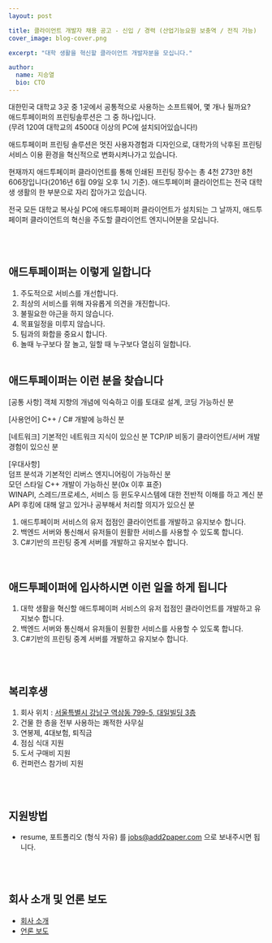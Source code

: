```yaml
---
layout: post

title: 클라이언트 개발자 채용 공고 - 신입 / 경력 (산업기능요원 보충역 / 전직 가능)
cover_image: blog-cover.png

excerpt: "대학 생활을 혁신할 클라이언트 개발자분을 모십니다."

author:
  name: 지승열
  bio: CTO
---
```


대한민국 대학교 3곳 중 1곳에서 공통적으로 사용하는 소프트웨어, 몇 개나 될까요?<br> 
애드투페이퍼의 프린팅솔루션은 그 중 하나입니다.<br>
(무려 120여 대학교의 4500대 이상의 PC에 설치되어있습니다!)<br>

애드투페이퍼 프린팅 솔루션은 멋진 사용자경험과 디자인으로, 대학가의 낙후된 프린팅 서비스 이용 환경을 혁신적으로 변화시켜나가고 있습니다.<br>

현재까지 애드투페이퍼 클라이언트를 통해 인쇄된 프린팅 장수는 총 4천 273만 8천 606장입니다(2016년 6월 09일 오후 1시 기준). 애드투페이퍼 클라이언트는 전국 대학생 생활의 한 부분으로 자리 잡아가고 있습니다.<br>

전국 모든 대학교 복사실 PC에 애드투페이퍼 클라이언트가 설치되는 그 날까지, 애드투페이퍼 클라이언트의 혁신을 주도할 클라이언트 엔지니어분을 모십니다.<br>


<br><br>

## 애드투페이퍼는 이렇게 일합니다
1. 주도적으로 서비스를 개선합니다.
2. 최상의 서비스를 위해 자유롭게 의견을 개진합니다.
3. 불필요한 야근을 하지 않습니다.
4. 목표일정을 미루지 않습니다.
5. 팀과의 화합을 중요시 합니다.
6. 놀때 누구보다 잘 놀고, 일할 때 누구보다 열심히 일합니다.
<br><br>

## 애드투페이퍼는 이런 분을 찾습니다
[공통 사항]
객체 지향의 개념에 익숙하고 이를 토대로 설계, 코딩 가능하신 분

[사용언어]
C++ / C# 개발에 능하신 분

[네트워크]
기본적인 네트워크 지식이 있으신 분
TCP/IP 비동기 클라이언트/서버 개발 경험이 있으신 분

[우대사항]<br>
덤프 분석과 기본적인 리버스 엔지니어링이 가능하신 분<br>
모던 스타일 C++ 개발이 가능하신 분(0x 이후 표준)<br>
WINAPI, 스레드/프로세스, 서비스 등 윈도우시스템에 대한 전반적 이해를 하고 계신 분<br>
API 후킹에 대해 알고 있거나 공부해서 처리할 의지가 있으신 분<br>
1. 애드투페이퍼 서비스의 유저 접점인 클라이언트를 개발하고 유지보수 합니다.<br>
2. 백엔드 서버와 통신해서 유저들이 원활한 서비스를 사용할 수 있도록 합니다.<br>
3. C#기반의 프린팅 중계 서버를 개발하고 유지보수 합니다.<br>
<br><br>

## 애드투페이퍼에 입사하시면 이런 일을 하게 됩니다
1. 대학 생활을 혁신할 애드투페이퍼 서비스의 유저 접점인 클라이언트를 개발하고 유지보수 합니다.
2. 백엔드 서버와 통신해서 유저들이 원활한 서비스를 사용할 수 있도록 합니다.
3. C#기반의 프린팅 중계 서버를 개발하고 유지보수 합니다.

<br><br>

## 복리후생
1. 회사 위치 : [서울특별시 강남구 역삼동 799-5, 대일빌딩 3층](http://map.naver.com/local/siteview.nhn?code=13468464)
2. 건물 한 층을 전부 사용하는 쾌적한 사무실  
3. 연봉제, 4대보험, 퇴직금
4. 점심 식대 지원  
5. 도서 구매비 지원  
6. 컨퍼런스 참가비 지원  

<br><br>

## 지원방법
* resume, 포트폴리오 (형식 자유) 를 jobs@add2paper.com 으로 보내주시면 됩니다.

<br><br>

## 회사 소개 및 언론 보도 
* [회사 소개](http://www.add2paper.com/about/)
* [언론 보도](http://www.add2paper.com/about/#press) 


